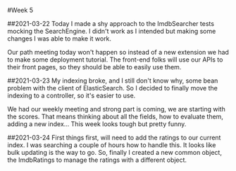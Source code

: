 #Week 5

##2021-03-22
Today I made a shy approach to the ImdbSearcher tests mocking the SearchEngine.
I didn't work as I intended but making some changes I was able to make it work.

Our path meeting today won't happen so instead of a new extension we had to make some deployment tutorial.
The front-end folks will use our APIs to their front pages, so they should be able to easily use them.

##2021-03-23
My indexing broke, and I still don't know why, some bean problem with the client of ElasticSearch.
So I decided to finally move the indexing to a controller, so it's easier to use.

We had our weekly meeting and strong part is coming, we are starting with the scores.
That means thinking about all the fields, how to evaluate them, adding a new index...
This week looks tough but pretty funny.

##2021-03-24
First things first, will need to add the ratings to our current index.
I was searching a couple of hours how to handle this. It looks like bulk updating is the way to go.
So, finally I created a new common object, the ImdbRatings to manage the ratings with a different object.